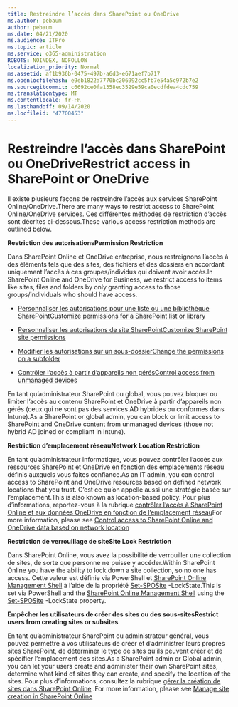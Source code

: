 ```yaml
---
title: Restreindre l’accès dans SharePoint ou OneDrive
ms.author: pebaum
author: pebaum
ms.date: 04/21/2020
ms.audience: ITPro
ms.topic: article
ms.service: o365-administration
ROBOTS: NOINDEX, NOFOLLOW
localization_priority: Normal
ms.assetid: af1b936b-0475-497b-a6d3-e671aef7b717
ms.openlocfilehash: e9eb1822a7770bc206992cc5fb7e54a5c972b7e2
ms.sourcegitcommit: c6692ce0fa1358ec3529e59ca0ecdfdea4cdc759
ms.translationtype: MT
ms.contentlocale: fr-FR
ms.lasthandoff: 09/14/2020
ms.locfileid: "47700453"
---
```

# <a name="restrict-access-in-sharepoint-or-onedrive"></a><span data-ttu-id="bc429-102">Restreindre l’accès dans SharePoint ou OneDrive</span><span class="sxs-lookup"><span data-stu-id="bc429-102">Restrict access in SharePoint or OneDrive</span></span>

<span data-ttu-id="bc429-103">Il existe plusieurs façons de restreindre l’accès aux services SharePoint Online/OneDrive.</span><span class="sxs-lookup"><span data-stu-id="bc429-103">There are many ways to restrict access to SharePoint Online/OneDrive services.</span></span> <span data-ttu-id="bc429-104">Ces différentes méthodes de restriction d’accès sont décrites ci-dessous.</span><span class="sxs-lookup"><span data-stu-id="bc429-104">These various access restriction methods are outlined below.</span></span> 

<span data-ttu-id="bc429-105">**Restriction des autorisations**</span><span class="sxs-lookup"><span data-stu-id="bc429-105">**Permission Restriction**</span></span>

<span data-ttu-id="bc429-106">Dans SharePoint Online et OneDrive entreprise, nous restreignons l’accès à des éléments tels que des sites, des fichiers et des dossiers en accordant uniquement l’accès à ces groupes/individus qui doivent avoir accès.</span><span class="sxs-lookup"><span data-stu-id="bc429-106">In SharePoint Online and OneDrive for Business, we restrict access to items like sites, files and folders by only granting access to those groups/individuals who should have access.</span></span>

- [<span data-ttu-id="bc429-107">Personnaliser les autorisations pour une liste ou une bibliothèque SharePoint</span><span class="sxs-lookup"><span data-stu-id="bc429-107">Customize permissions for a SharePoint list or library</span></span>](https://support.office.com/article/Customize-permissions-for-a-SharePoint-list-or-library-02d770f3-59eb-4910-a608-5f84cc297782)

- [<span data-ttu-id="bc429-108">Personnaliser les autorisations de site SharePoint</span><span class="sxs-lookup"><span data-stu-id="bc429-108">Customize SharePoint site permissions</span></span>](https://docs.microsoft.com/sharepoint/customize-sharepoint-site-permissions)

- [<span data-ttu-id="bc429-109">Modifier les autorisations sur un sous-dossier</span><span class="sxs-lookup"><span data-stu-id="bc429-109">Change the permissions on a subfolder</span></span>](https://support.office.com/article/Change-the-permissions-on-a-subfolder-5427BD7C-F20A-4F75-8CF2-5359DD45A1A6)

- [<span data-ttu-id="bc429-110">Contrôler l’accès à partir d’appareils non gérés</span><span class="sxs-lookup"><span data-stu-id="bc429-110">Control access from unmanaged devices</span></span>](https://docs.microsoft.com/sharepoint/control-access-from-unmanaged-devices)

<span data-ttu-id="bc429-111">En tant qu’administrateur SharePoint ou global, vous pouvez bloquer ou limiter l’accès au contenu SharePoint et OneDrive à partir d’appareils non gérés (ceux qui ne sont pas des services AD hybrides ou conformes dans Intune).</span><span class="sxs-lookup"><span data-stu-id="bc429-111">As a SharePoint or global admin, you can block or limit access to SharePoint and OneDrive content from unmanaged devices (those not hybrid AD joined or compliant in Intune).</span></span>

<span data-ttu-id="bc429-112">**Restriction d’emplacement réseau**</span><span class="sxs-lookup"><span data-stu-id="bc429-112">**Network Location Restriction**</span></span>

<span data-ttu-id="bc429-113">En tant qu’administrateur informatique, vous pouvez contrôler l’accès aux ressources SharePoint et OneDrive en fonction des emplacements réseau définis auxquels vous faites confiance.</span><span class="sxs-lookup"><span data-stu-id="bc429-113">As an IT admin, you can control access to SharePoint and OneDrive resources based on defined network locations that you trust.</span></span> <span data-ttu-id="bc429-114">C’est ce qu’on appelle aussi une stratégie basée sur l’emplacement.</span><span class="sxs-lookup"><span data-stu-id="bc429-114">This is also known as location-based policy.</span></span> <span data-ttu-id="bc429-115">Pour plus d’informations, reportez-vous à la rubrique [contrôler l’accès à SharePoint Online et aux données OneDrive en fonction de l’emplacement réseau](https://docs.microsoft.com/sharepoint/control-access-based-on-network-location)</span><span class="sxs-lookup"><span data-stu-id="bc429-115">For more information, please see [Control access to SharePoint Online and OneDrive data based on network location](https://docs.microsoft.com/sharepoint/control-access-based-on-network-location)</span></span>

<span data-ttu-id="bc429-116">**Restriction de verrouillage de site**</span><span class="sxs-lookup"><span data-stu-id="bc429-116">**Site Lock Restriction**</span></span> 

<span data-ttu-id="bc429-117">Dans SharePoint Online, vous avez la possibilité de verrouiller une collection de sites, de sorte que personne ne puisse y accéder.</span><span class="sxs-lookup"><span data-stu-id="bc429-117">Within SharePoint Online you have the ability to lock down a site collection, so no one has access.</span></span> <span data-ttu-id="bc429-118">Cette valeur est définie via PowerShell et [SharePoint Online Management Shell](https://docs.microsoft.com/powershell/sharepoint/sharepoint-online/connect-sharepoint-online?view=sharepoint-ps) à l’aide de la propriété [Set-SPOSite](https://docs.microsoft.com/powershell/module/sharepoint-online/set-sposite?view=sharepoint-ps) -LockState.</span><span class="sxs-lookup"><span data-stu-id="bc429-118">This is set via PowerShell and the [SharePoint Online Management Shell](https://docs.microsoft.com/powershell/sharepoint/sharepoint-online/connect-sharepoint-online?view=sharepoint-ps) using the [Set-SPOSite](https://docs.microsoft.com/powershell/module/sharepoint-online/set-sposite?view=sharepoint-ps) -LockState property.</span></span>

<span data-ttu-id="bc429-119">**Empêcher les utilisateurs de créer des sites ou des sous-sites**</span><span class="sxs-lookup"><span data-stu-id="bc429-119">**Restrict users from creating sites or subsites**</span></span>

<span data-ttu-id="bc429-120">En tant qu’administrateur SharePoint ou administrateur général, vous pouvez permettre à vos utilisateurs de créer et d’administrer leurs propres sites SharePoint, de déterminer le type de sites qu’ils peuvent créer et de spécifier l’emplacement des sites.</span><span class="sxs-lookup"><span data-stu-id="bc429-120">As a SharePoint admin or Global admin, you can let your users create and administer their own SharePoint sites, determine what kind of sites they can create, and specify the location of the sites.</span></span> <span data-ttu-id="bc429-121">Pour plus d’informations, consultez la rubrique [gérer la création de sites dans SharePoint Online](https://docs.microsoft.com/sharepoint/manage-site-creation) .</span><span class="sxs-lookup"><span data-stu-id="bc429-121">For more information, please see [Manage site creation in SharePoint Online](https://docs.microsoft.com/sharepoint/manage-site-creation)</span></span>

